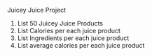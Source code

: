 Juicey Juice Project
1. List 50 Juicey Juice Products
2. List Calories per each juice product
3. List Ingredients per each juice product
4. List average calories per each juice product
